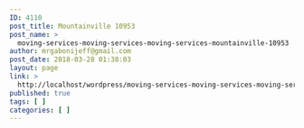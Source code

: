 ```yaml
---
ID: 4110
post_title: Mountainville 10953
post_name: >
  moving-services-moving-services-moving-services-mountainville-10953
author: mrgabonijeff@gmail.com
post_date: 2018-03-28 01:38:03
layout: page
link: >
  http://localhost/wordpress/moving-services-moving-services-moving-services-mountainville-10953/
published: true
tags: [ ]
categories: [ ]
---
```

